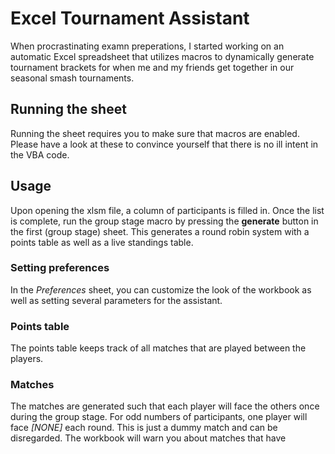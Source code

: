 # Excel Tournament Assistant
When procrastinating examn preperations, I started working on an automatic
Excel spreadsheet that utilizes macros to dynamically generate tournament
brackets for when me and my friends get together in our seasonal smash tournaments.


## Running the sheet
Running the sheet requires you to make sure that macros are enabled.
Please have a look at these to convince yourself that there is no ill intent 
in the VBA code.

## Usage
Upon opening the xlsm file, a column of participants is filled in. 
Once the list is complete, run the group stage macro by pressing the **generate**
button in the first (group stage) sheet. This generates a round robin system with
a points table as well as a live standings table.

### Setting preferences
In the _Preferences_ sheet, you can customize the look of the workbook as well as setting 
several parameters for the assistant. 

### Points table
The points table keeps track of all matches that are played between the players.

### Matches
The matches are generated such that each player will face the others once during the 
group stage. For odd numbers of participants, one player will face _[NONE]_ each round. This is just a dummy match and can be disregarded. 
The workbook will warn you about matches that have 
